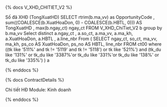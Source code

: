 {% docs V_XHD_CHITIET_V2 %}

Số đã XHĐ (TongXuatHD)
                      SELECT rtrim(b.ma_vv) as OpportunityCode
                                          , sum((COALESCE(b.XuatHoaDon, 0) - COALESCE(b.HBTL, 0))) AS TongXuatHD
                                          , max(b.ngay_ct) ngay_ct
                                      FROM V_XHD_ChiTiet_V2 b 
                                      group by b.ma_vv
                      Select distinct a.ngay_ct , a.so_ct, a.ma_vv, a.ma_kh,  a.XuatHoaDon,  a.HBTL , a.line_nbr
                          From (
                            SELECT   ngay_ct, so_ct, ma_vv, ma_kh, ps_co AS XuatHoaDon, ps_no  AS HBTL, line_nbr
                            FROM            ct00
                            where ((tk like '511%' and tk != '5119' and tk != '5118') or tk like '521%')
                            and (tk_du like '131%' or tk_du like '3387%'or tk_du like '331%'or tk_du like '138%' or tk_du like '335%')
                          ) a


{% enddocs %}

{% docs ContractDetails %}

Chi tiết HĐ
Module: Kinh doanh

{% enddocs %}